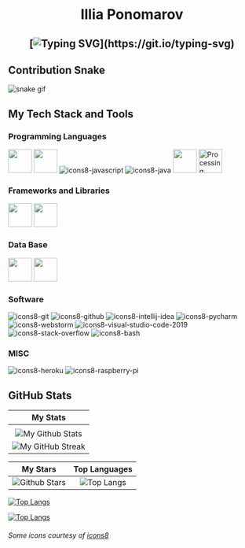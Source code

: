 <h1 align="center">
Illia Ponomarov

  
  <h2 align="center">
    
[![Typing SVG](https://readme-typing-svg.herokuapp.com?font=Oswald&duration=7000&center=true&color=DF0CF6&lines=Welcome+to+my+Github+Page!;I'm+a+student+in+Slovak+Technical+University.+;Faculty+informatics+and++information+technologies;I'm+always+expanding+my+tech+stack!)](https://git.io/typing-svg)

## Contribution Snake 
![snake gif](https://github.com/null3000/null3000/blob/output/github-contribution-grid-snake.svg)

## My Tech Stack and Tools

### Programming Languages

<p>
  


<img width ='48px' src ='https://raw.githubusercontent.com/rahulbanerjee26/githubAboutMeGenerator/main/icons/html.svg'> </a>
<img width ='48px' src ='https://raw.githubusercontent.com/rahulbanerjee26/githubAboutMeGenerator/main/icons/css.svg'> </a>
![icons8-javascript](https://user-images.githubusercontent.com/76852813/172720095-d75caaaa-c8b8-497e-a1bf-54720da5f9ed.svg)
![icons8-java](https://user-images.githubusercontent.com/76852813/172716937-4574740e-2d2e-4326-af3b-4a42bad058c1.svg)
<img width ='48px' src ='https://raw.githubusercontent.com/rahulbanerjee26/githubAboutMeGenerator/main/icons/c.svg'> </a>
<img width="48" alt="Processing 2021 logo" src="https://upload.wikimedia.org/wikipedia/commons/thumb/c/cb/Processing_2021_logo.svg/64px-Processing_2021_logo.svg.png"></a>



### Frameworks and Libraries

<p>

<img width ='48px' src ='https://raw.githubusercontent.com/rahulbanerjee26/githubAboutMeGenerator/main/icons/vuejs.svg'> </a>
<img width ='48px' src ='https://raw.githubusercontent.com/rahulbanerjee26/githubAboutMeGenerator/main/icons/spring.svg'> </a>

### Data Base
<img width ='48px' src ='https://raw.githubusercontent.com/rahulbanerjee26/githubAboutMeGenerator/main/icons/postgresql.svg'> </a>
<img width ='48px' src ='https://raw.githubusercontent.com/rahulbanerjee26/githubAboutMeGenerator/main/icons/mysql.svg'> </a>

### Software

<p>
	
![icons8-git](https://user-images.githubusercontent.com/76852813/172722126-2495793f-c4f3-43cc-bfb2-14e1d6f4d3a2.svg)
![icons8-github](https://user-images.githubusercontent.com/76852813/172732353-d8b662eb-8f1c-453a-82f4-00132b440aaa.svg)
![icons8-intellij-idea](https://user-images.githubusercontent.com/76852813/172722224-2df3bb34-d501-4daf-aa6d-af8c18335202.svg)
![icons8-pycharm](https://user-images.githubusercontent.com/76852813/172722267-f6f30163-ec39-4d98-a106-7c91394f4c44.svg)
![icons8-webstorm](https://user-images.githubusercontent.com/76852813/172722695-28a7df43-15fc-4816-b879-630bd4007526.svg)
![icons8-visual-studio-code-2019](https://user-images.githubusercontent.com/76852813/172722742-4c84455a-830a-4f69-8dcd-ac9437e52251.svg)
![icons8-stack-overflow](https://user-images.githubusercontent.com/76852813/172722286-8f3ffc2b-593a-4670-9e9f-c77154f6763c.svg)
![icons8-bash](https://user-images.githubusercontent.com/76852813/172722833-c1dafe34-7340-4220-a115-81dce56b1746.svg)




### MISC

<p>
	
![icons8-heroku](https://user-images.githubusercontent.com/76852813/172721998-708f82d2-e288-462e-a2fd-2ee471036151.svg)
![icons8-raspberry-pi](https://user-images.githubusercontent.com/76852813/172732112-5119f3f5-16f0-4ddb-aa32-1926cb9f56a8.svg)





	
## GitHub Stats


|                                                                     My Stats                                                                     |
|:------------------------------------------------------------------------------------------------------------------------------------------------------:|
|  |
| ![My Github Stats](https://github-readme-stats.vercel.app/api?username=IlliaPonomarov&show_icons=true&theme=algolia)              | 
| ![My GitHub Streak](https://github-readme-streak-stats.herokuapp.com/?user=IlliaPonomarov&theme=algolia)                    | 
    

|                                                                                                      My Stars                                                                                                       |                                                           Top Languages                                                           |      
|:-------------------------------------------------------------------------------------------------------------------------------------------------------------------------------------------------------------------------:|:---------------------------------------------------------------------------------------------------------------------------------:|
| ![Github Stars](https://github-readme-stats.vercel.app/api?username=IlliaPonomarov&show_icons=true&locale=en&count_private=true&hide_rank=true&custom_title=My%20GitHub%20Stats&disable_animations=false&theme=algolia)| ![Top Langs](https://github-readme-stats.vercel.app/api/top-langs/?username=IlliaPonomarov&langs_count=8&theme=algolia)
[![Top Langs](https://github-readme-stats.vercel.app/api/top-langs/?username=IlliaPonomarov&layout=compact)](https://github.com/IlliaPonomarov/github-readme-stats)

[![Top Langs](https://github-readme-stats.vercel.app/api/top-langs/?username=IlliaPonomarov)](https://github.com/anuraghazra/github-readme-stats)

###### Some icons courtesy of [icons8](https://icons8.com/)

